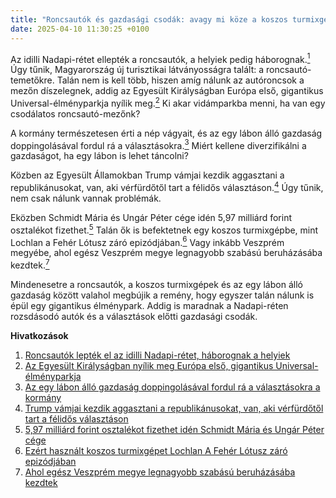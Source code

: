 ```yaml
---
title: "Roncsautók és gazdasági csodák: avagy mi köze a koszos turmixgépnek a választásokhoz?"
date: 2025-04-10 11:30:25 +0100
---
```


Az idilli Nadapi-rétet ellepték a roncsautók, a helyiek pedig háborognak.<a href="https://telex.hu/belfold/2025/04/09/velencei-to-nadapi-ret-roncsauto-temeto"><sup>1</sup></a> Úgy tűnik, Magyarország új turisztikai látványosságra talált: a roncsautó-temetőkre. Talán nem is kell több, hiszen amíg nálunk az autóroncsok a mezőn díszelegnek, addig az Egyesült Királyságban Európa első, gigantikus Universal-élményparkja nyílik meg.<a href="https://telex.hu/after/2025/04/09/universal-tematikus-vidampark-bedfordshire-keir-starmer"><sup>2</sup></a> Ki akar vidámparkba menni, ha van egy csodálatos roncsautó-mezőnk?

A kormány természetesen érti a nép vágyait, és az egy lábon álló gazdaság doppingolásával fordul rá a választásokra.<a href="https://g7.hu/kozelet/20250410/az-egy-labon-allo-gazdasag-doppingolasaval-fordul-ra-a-valasztasokra-a-kormany/"><sup>3</sup></a> Miért kellene diverzifikálni a gazdaságot, ha egy lábon is lehet táncolni?

Közben az Egyesült Államokban Trump vámjai kezdik aggasztani a republikánusokat, van, aki vérfürdőtől tart a félidős választáson.<a href="https://telex.hu/kulfold/2025/04/09/trump-vamok-republikanus-part-demokrata-part"><sup>4</sup></a> Úgy tűnik, nem csak nálunk vannak problémák.

Eközben Schmidt Mária és Ungár Péter cége idén 5,97 milliárd forint osztalékot fizethet.<a href="https://telex.hu/gazdasag/2025/04/09/budapesti-ingatlan-nyrt-osztalekfizetes-schmidt-maria-ungar-peter-budapesti-ertektozsde"><sup>5</sup></a> Talán ők is befektetnek egy koszos turmixgépbe, mint Lochlan a Fehér Lótusz záró epizódjában.<a href="https://telex.hu/after/2025/04/09/feher-lotusz-sam-nivola-halal-befejezes-koszos-turmixgep"><sup>6</sup></a> Vagy inkább Veszprém megyébe, ahol egész Veszprém megye legnagyobb szabású beruházásába kezdtek.<a href="https://www.zenga.hu/hello-otthon/ahol-egesz-veszprem-megye-legnagyobb-aruhazat-nyitottak-meg-cm8xa1wlfy3jn07uqo0phzqs9?utm_source=telex&utm_medium=doboz&utm_campaign=content&utm_content=jutas_veszprem"><sup>7</sup></a>

Mindenesetre a roncsautók, a koszos turmixgépek és az egy lábon álló gazdaság között valahol megbújik a remény, hogy egyszer talán nálunk is épül egy gigantikus élménypark. Addig is maradnak a Nadapi-réten rozsdásodó autók és a választások előtti gazdasági csodák.

**Hivatkozások**

1. [Roncsautók lepték el az idilli Nadapi-rétet, háborognak a helyiek](https://telex.hu/belfold/2025/04/09/velencei-to-nadapi-ret-roncsauto-temeto)
2. [Az Egyesült Királyságban nyílik meg Európa első, gigantikus Universal-élményparkja](https://telex.hu/after/2025/04/09/universal-tematikus-vidampark-bedfordshire-keir-starmer)
3. [Az egy lábon álló gazdaság doppingolásával fordul rá a választásokra a kormány](https://g7.hu/kozelet/20250410/az-egy-labon-allo-gazdasag-doppingolasaval-fordul-ra-a-valasztasokra-a-kormany/)
4. [Trump vámjai kezdik aggasztani a republikánusokat, van, aki vérfürdőtől tart a félidős választáson](https://telex.hu/kulfold/2025/04/09/trump-vamok-republikanus-part-demokrata-part)
5. [5,97 milliárd forint osztalékot fizethet idén Schmidt Mária és Ungár Péter cége](https://telex.hu/gazdasag/2025/04/09/budapesti-ingatlan-nyrt-osztalekfizetes-schmidt-maria-ungar-peter-budapesti-ertektozsde)
6. [Ezért használt koszos turmixgépet Lochlan A Fehér Lótusz záró epizódjában](https://telex.hu/after/2025/04/09/feher-lotusz-sam-nivola-halal-befejezes-koszos-turmixgep)
7. [Ahol egész Veszprém megye legnagyobb szabású beruházásába kezdtek](https://www.zenga.hu/hello-otthon/ahol-egesz-veszprem-megye-legnagyobb-aruhazat-nyitottak-meg-cm8xa1wlfy3jn07uqo0phzqs9?utm_source=telex&utm_medium=doboz&utm_campaign=content&utm_content=jutas_veszprem)